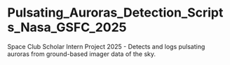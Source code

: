 # Pulsating_Auroras_Detection_Scripts_Nasa_GSFC_2025
Space Club Scholar Intern Project 2025 - Detects and logs pulsating auroras from ground-based imager data of the sky.
